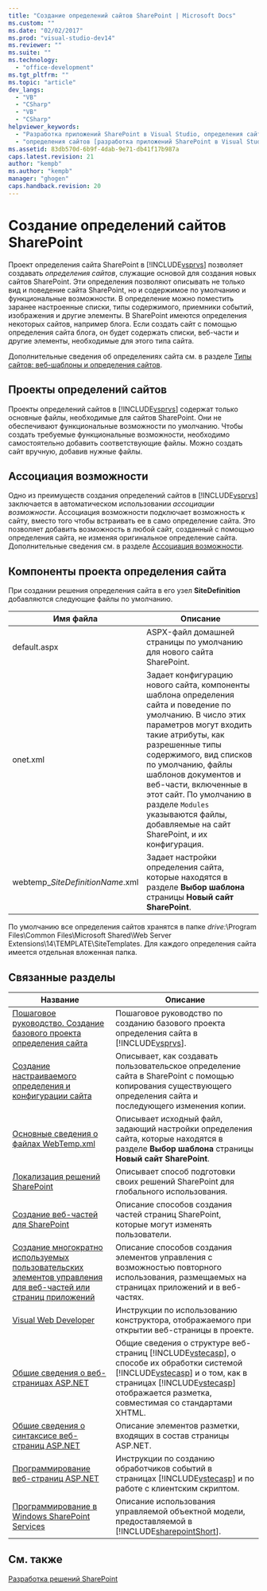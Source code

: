 ```yaml
---
title: "Создание определений сайтов SharePoint | Microsoft Docs"
ms.custom: ""
ms.date: "02/02/2017"
ms.prod: "visual-studio-dev14"
ms.reviewer: ""
ms.suite: ""
ms.technology: 
  - "office-development"
ms.tgt_pltfrm: ""
ms.topic: "article"
dev_langs: 
  - "VB"
  - "CSharp"
  - "VB"
  - "CSharp"
helpviewer_keywords: 
  - "Разработка приложений SharePoint в Visual Studio, определения сайтов"
  - "определения сайтов [разработка приложений SharePoint в Visual Studio]"
ms.assetid: 83db570d-6b9f-4dab-9e71-db41f17b987a
caps.latest.revision: 21
author: "kempb"
ms.author: "kempb"
manager: "ghogen"
caps.handback.revision: 20
---
```

# Создание определений сайтов SharePoint
  Проект определения сайта SharePoint в [!INCLUDE[vsprvs](../sharepoint/includes/vsprvs-md.md)] позволяет создавать *определения сайтов*, служащие основой для создания новых сайтов SharePoint.  Эти определения позволяют описывать не только вид и поведение сайта SharePoint, но и содержимое по умолчанию и функциональные возможности.  В определение можно поместить заранее настроенные списки, типы содержимого, приемники событий, изображения и другие элементы.  В SharePoint имеются определения некоторых сайтов, например блога.  Если создать сайт с помощью определения сайта блога, он будет содержать списки, веб\-части и другие элементы, необходимые для этого типа сайта.  
  
 Дополнительные сведения об определениях сайта см. в разделе [Типы сайтов: веб\-шаблоны и определения сайтов](http://go.microsoft.com/fwlink/?LinkId=179134).  
  
## Проекты определений сайтов  
 Проекты определений сайтов в [!INCLUDE[vsprvs](../sharepoint/includes/vsprvs-md.md)] содержат только основные файлы, необходимые для сайтов SharePoint. Они не обеспечивают функциональные возможности по умолчанию.  Чтобы создать требуемые функциональные возможности, необходимо самостоятельно добавить соответствующие файлы.  Можно создать сайт вручную, добавив нужные файлы.  
  
## Ассоциация возможности  
 Одно из преимуществ создания определений сайтов в [!INCLUDE[vsprvs](../sharepoint/includes/vsprvs-md.md)] заключается в автоматическом использовании *ассоциации возможности*.  Ассоциация возможности подключает возможность к сайту, вместо того чтобы встраивать ее в само определение сайта.  Это позволяет добавить возможность в любой сайт, созданный с помощью определения сайта, не изменяя оригинальное определение сайта.  Дополнительные сведения см. в разделе [Ассоциация возможности](http://go.microsoft.com/fwlink/?LinkID=119283).  
  
## Компоненты проекта определения сайта  
 При создании решения определения сайта в его узел **SiteDefinition** добавляются следующие файлы по умолчанию.  
  
|Имя файла|Описание|  
|---------------|--------------|  
|default.aspx|ASPX\-файл домашней страницы по умолчанию для нового сайта SharePoint.|  
|onet.xml|Задает конфигурацию нового сайта, компоненты шаблона определения сайта и поведение по умолчанию.  В число этих параметров могут входить такие атрибуты, как разрешенные типы содержимого, вид списков по умолчанию, файлы шаблонов документов и веб\-части, включенные в этот сайт.  По умолчанию в разделе `Modules` указываются файлы, добавляемые на сайт SharePoint, и их конфигурация.|  
|webtemp\_*SiteDefinitionName*.xml|Задает настройки определения сайта, которые находятся в разделе **Выбор шаблона** страницы **Новый сайт SharePoint**.|  
  
 По умолчанию все определения сайтов хранятся в папке *drive:*\\Program Files\\Common Files\\Microsoft Shared\\Web Server Extensions\\14\\TEMPLATE\\SiteTemplates.  Для каждого определения сайта имеется отдельная вложенная папка.  
  
## Связанные разделы  
  
|Название|Описание|  
|--------------|--------------|  
|[Пошаговое руководство. Создание базового проекта определения сайта](../sharepoint/walkthrough-create-a-basic-site-definition-project.md)|Пошаговое руководство по созданию базового проекта определения сайта в [!INCLUDE[vsprvs](../sharepoint/includes/vsprvs-md.md)].|  
|[Создание настраиваемого определения и конфигурации сайта](http://go.microsoft.com/fwlink/?LinkId=183309)|Описывает, как создавать пользовательское определение сайта в SharePoint с помощью копирования существующего определения сайта и последующего изменения копии.|  
|[Основные сведения о файлах WebTemp.xml](http://go.microsoft.com/fwlink/?LinkId=183310)|Описывает исходный файл, задающий настройки определения сайта, которые находятся в разделе **Выбор шаблона** страницы **Новый сайт SharePoint**.|  
|[Локализация решений SharePoint](../sharepoint/localizing-sharepoint-solutions.md)|Описывает способ подготовки своих решений SharePoint для глобального использования.|  
|[Создание веб-частей для SharePoint](../sharepoint/creating-web-parts-for-sharepoint.md)|Описание способов создания частей страниц SharePoint, которые могут изменять пользователи.|  
|[Создание многократно используемых пользовательских элементов управления для веб-частей или страниц приложений](../sharepoint/creating-reusable-controls-for-web-parts-or-application-pages.md)|Описание способов создания элементов управления с возможностью повторного использования, размещаемых на страницах приложений и в веб\-частях.|  
|[Visual Web Developer](http://go.microsoft.com/fwlink/?LinkId=178725)|Инструкции по использованию конструктора, отображаемого при открытии веб\-страницы в проекте.|  
|[Общие сведения о веб\-страницах ASP.NET](http://go.microsoft.com/fwlink/?LinkId=178726)|Общие сведения о структуре веб\-страниц [!INCLUDE[vstecasp](../sharepoint/includes/vstecasp-md.md)], о способе их обработки системой [!INCLUDE[vstecasp](../sharepoint/includes/vstecasp-md.md)] и о том, как в страницах [!INCLUDE[vstecasp](../sharepoint/includes/vstecasp-md.md)] отображается разметка, совместимая со стандартами XHTML.|  
|[Общие сведения о синтаксисе веб\-страниц ASP.NET](http://go.microsoft.com/fwlink/?LinkId=178727)|Описание элементов разметки, входящих в состав страницы ASP.NET.|  
|[Программирование веб\-страниц ASP.NET](http://go.microsoft.com/fwlink/?LinkId=178728)|Инструкции по созданию обработчиков событий в страницах [!INCLUDE[vstecasp](../sharepoint/includes/vstecasp-md.md)] и по работе с клиентским скриптом.|  
|[Программирование в Windows SharePoint Services](http://go.microsoft.com/fwlink/?LinkId=178729)|Описание использования управляемой объектной модели, предоставляемой в [!INCLUDE[sharepointShort](../sharepoint/includes/sharepointshort-md.md)].|  
  
## См. также  
 [Разработка решений SharePoint](../sharepoint/developing-sharepoint-solutions.md)  
  
  